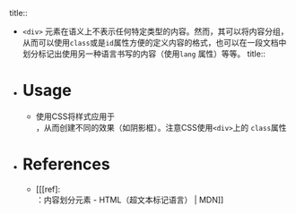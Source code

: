title:: <div>

- `<div>` 元素在语义上不表示任何特定类型的内容。然而，其可以将内容分组，从而可以使用`class`或是`id`属性方便的定义内容的格式，也可以在一段文档中划分标记出使用另一种语言书写的内容（使用`lang` 属性）等等。
  title:: <div>
- # Usage
	- 使用CSS将样式应用于<div>，从而创建不同的效果（如阴影框）。注意CSS使用`<div>`上的 `class`属性
- # References
	- [[[ref]: <div>：内容划分元素 - HTML（超文本标记语言） | MDN]]